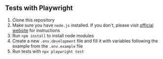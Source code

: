 ## Tests with Playwright

1. Clone this repository
2. Make sure you have `node.js` installed. If you don't, please visit [official website](https://nodejs.org/en/download/) for instructions 
3. Run `npm install` to install node modules
4. Create a new `.env.development` file and fill it with variables following the example from the `.env.example` file
5. Run tests with `npx playwright test`
